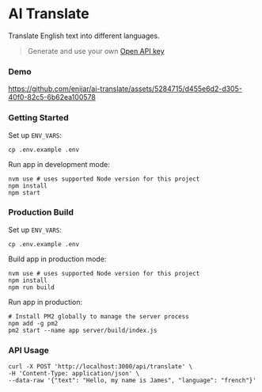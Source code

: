 # AI Translate

Translate English text into different languages.

> Generate and use your own [Open API key](https://platform.openai.com/account/api-keys)

### Demo

https://github.com/enijar/ai-translate/assets/5284715/d455e6d2-d305-40f0-82c5-6b62ea100578

### Getting Started

Set up `ENV_VARS`:

```shell
cp .env.example .env
```

Run app in development mode:

```shell
nvm use # uses supported Node version for this project
npm install
npm start
```

### Production Build

Set up `ENV_VARS`:

```shell
cp .env.example .env
```

Build app in production mode:

```shell
nvm use # uses supported Node version for this project
npm install
npm run build
```

Run app in production:

```shell
# Install PM2 globally to manage the server process
npm add -g pm2
pm2 start --name app server/build/index.js
```

### API Usage

```shell
curl -X POST 'http://localhost:3000/api/translate' \
-H 'Content-Type: application/json' \
--data-raw '{"text": "Hello, my name is James", "language": "french"}'
```
